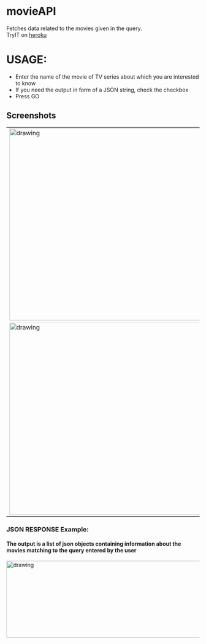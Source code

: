 # movieAPI
Fetches data related to the movies given in the query.  
TryIT on [heroku](https://movies-api-te.herokuapp.com/)


# USAGE:
* Enter the name of the movie of TV series about which you are interested to know
* If you need the output in form of a JSON string, check the checkbox
* Press GO




## Screenshots
<table>
  <tr>
    <td>
      <img src="https://user-images.githubusercontent.com/59741135/96269367-e9d75f00-0fe7-11eb-9b7d-629976c1add4.png" alt="drawing" height="500" width="900"/>
    </td>
  </tr>
  
  <tr>
    <td>
      <img src="https://user-images.githubusercontent.com/59741135/96269386-ecd24f80-0fe7-11eb-8b3d-dbe019f647aa.png" alt="drawing" height="500" width="900"/>
    </td>
  </tr>
  
</table>



### JSON RESPONSE Example:
#### The output is a list of json objects containing information about the movies matching to the query entered by the user
<img src="https://user-images.githubusercontent.com/59741135/96269396-efcd4000-0fe7-11eb-8b9e-160df62779b8.png" alt="drawing" height="200" width="900"/>
    

